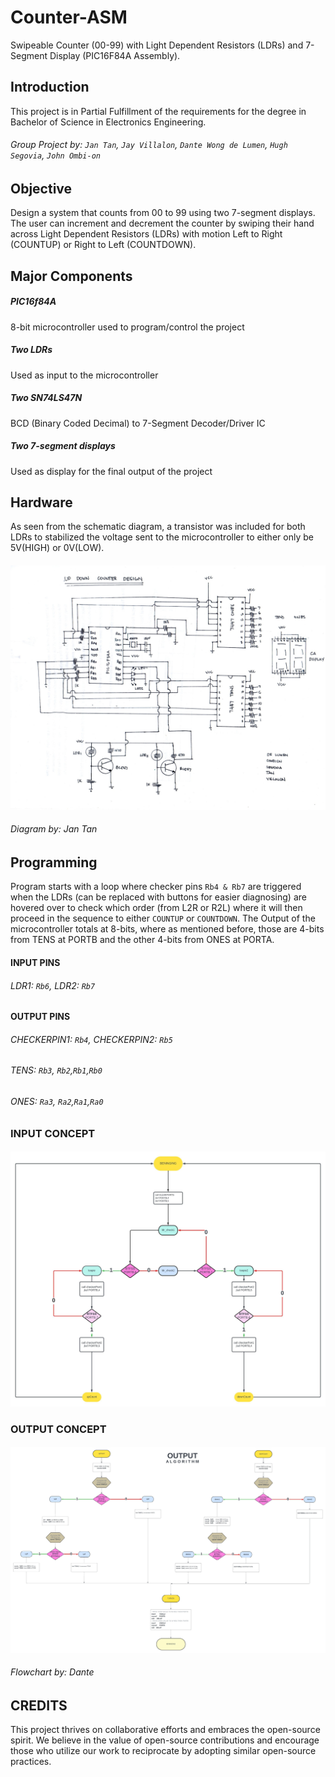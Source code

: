 # Counter-ASM
Swipeable Counter (00-99) with Light Dependent Resistors (LDRs) and 7-Segment Display (PIC16F84A Assembly).

## Introduction
This project is in Partial Fulfillment of the requirements for the degree in Bachelor of Science in Electronics Engineering.
###### Group Project by: `Jan Tan`, `Jay Villalon`, `Dante Wong de Lumen`, `Hugh Segovia`, `John Ombi-on`

## Objective
Design a system that counts from 00 to 99 using two 7-segment displays. The user can increment and decrement the counter by swiping their hand across Light Dependent Resistors (LDRs) with motion Left to Right (COUNTUP) or Right to Left (COUNTDOWN).

## Major Components
##### PIC16f84A
8-bit microcontroller used to program/control the project
##### Two LDRs
Used as input to the microcontroller
##### Two SN74LS47N
BCD (Binary Coded Decimal) to 7-Segment Decoder/Driver IC
##### Two 7-segment displays
Used as display for the final output of the project

## Hardware
As seen from the schematic diagram, a transistor was included for both LDRs to stabilized the voltage sent to the microcontroller to either only be 5V(HIGH) or 0V(LOW).
#### ![Schematic Diagram](https://github.com/wongddl/Counter-ASM/blob/main/Images/UPDOWN%20schematic.jpg)
###### Diagram by: Jan Tan

## Programming
Program starts with a loop where checker pins `Rb4 & Rb7` are triggered when the LDRs (can be replaced with buttons for easier diagnosing) are hovered over to check which order (from L2R or R2L) where it will then proceed in the sequence to either `COUNTUP` or `COUNTDOWN`. The Output of the microcontroller totals at 8-bits, where as mentioned before, those are 4-bits from TENS at PORTB and the other 4-bits from ONES at PORTA.
#### INPUT PINS
###### LDR1: `Rb6`, LDR2: `Rb7`
#### OUTPUT PINS
###### CHECKERPIN1: `Rb4`, CHECKERPIN2: `Rb5`
###### TENS: `Rb3`, `Rb2`,`Rb1`,`Rb0`
###### ONES: `Ra3`, `Ra2`,`Ra1`,`Ra0`

### INPUT CONCEPT
#### ![Counter input algorithm](https://github.com/wongddl/Counter-ASM/blob/main/Images/COUNTER.jpeg)
### OUTPUT CONCEPT
#### ![Counter output algorithm](https://github.com/wongddl/Counter-ASM/blob/main/Images/OUTPUT.jpeg)
###### Flowchart by: Dante


## CREDITS
This project thrives on collaborative efforts and embraces the open-source spirit. We believe in the value of open-source contributions and encourage those who utilize our work to reciprocate by adopting similar open-source practices.

